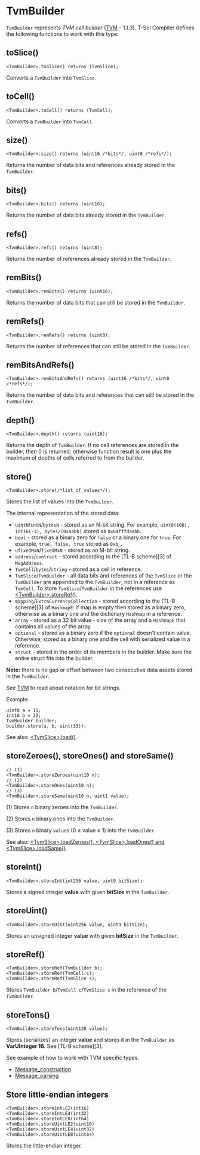 # TvmBuilder

`TvmBuilder` represents _TVM cell builder_ ([TVM](https://broxus.gitbook.io/threaded-virtual-machine/) - 1.1.3). T-Sol Compiler defines the following functions to work with this type:

## toSlice()

```solidity
<TvmBuilder>.toSlice() returns (TvmSlice);
```

Converts a `TvmBuilder` into `TvmSlice`.

## toCell()

```solidity
<TvmBuilder>.toCell() returns (TvmCell);
```

Converts a `TvmBuilder` into `TvmCell`.

## size()

```solidity
<TvmBuilder>.size() returns (uint16 /*bits*/, uint8 /*refs*/);
```

Returns the number of data bits and references already stored in the `TvmBuilder`.

## bits()

```solidity
<TvmBuilder>.bits() returns (uint16);
```

Returns the number of data bits already stored in the `TvmBuilder`.

## refs()

```solidity
<TvmBuilder>.refs() returns (uint8);
```

Returns the number of references already stored in the `TvmBuilder`.

## remBits()

```solidity
<TvmBuilder>.remBits() returns (uint16);
```

Returns the number of data bits that can still be stored in the `TvmBuilder`.

## remRefs()

```solidity
<TvmBuilder>.remRefs() returns (uint8);
```

Returns the number of references that can still be stored in the `TvmBuilder`.

## remBitsAndRefs()

```solidity
<TvmBuilder>.remBitsAndRefs() returns (uint16 /*bits*/, uint8 /*refs*/);
```

Returns the number of data bits and references that can still be stored in the `TvmBuilder`.

## depth()

```solidity
<TvmBuilder>.depth() returns (uint16);
```

Returns the depth of `TvmBuilder`. If no cell references are stored in the builder, then 0 is returned; otherwise function result is one plus the maximum of depths of cells referred to from the builder.

## store()

```solidity
<TvmBuilder>.store(/*list_of_values*/);
```

Stores the list of values into the `TvmBuilder`.

The internal representation of the stored data:

* `uintN`/`intN`/`bytesN` - stored as an N-bit string. For example, `uint8(100), int16(-3), bytes2(0xaabb)` stored as `0x64fffdaabb`.
* `bool` - stored as a binary zero for `false` or a binary one for `true`. For example, `true, false, true` stored as `0xb_`.
* `ufixedMxN`/`fixedMxN` - stored as an M-bit string.
* `address`/`contract` - stored according to the \[TL-B scheme]\[3] of `MsgAddress`.
* `TvmCell`/`bytes`/`string` - stored as a cell in reference.
* `TvmSlice`/`TvmBuilder` - all data bits and references of the `TvmSlice` or the `TvmBuilder` are appended to the `TvmBuilder`, not in a reference as `TvmCell`. To store `TvmSlice`/`TvmBuilder` in the references use [\<TvmBuilder>.storeRef()](tvmbuilder.md#tvmbuilderstoreref).
* `mapping`/`ExtraCurrencyCollection` - stored according to the \[TL-B scheme]\[3] of `HashmapE`: if map is empty then stored as a binary zero, otherwise as a binary one and the dictionary `Hashmap` in a reference.
* `array` - stored as a 32 bit value - size of the array and a `HashmapE` that contains all values of the array.
* `optional` - stored as a binary zero if the `optional` doesn't contain value. Otherwise, stored as a binary one and the cell with serialized value in a reference.
* `struct` - stored in the order of its members in the builder. Make sure the entire struct fits into the builder.

**Note:** there is no gap or offset between two consecutive data assets stored in the `TvmBuilder`.

See [TVM](https://broxus.gitbook.io/threaded-virtual-machine/) to read about notation for bit strings.

Example:

```solidity
uint8 a = 11;
int16 b = 22;
TvmBuilder builder;
builder.store(a, b, uint(33));
```

See also: [\<TvmSlice>.load()](tvmbuilder.md#tvmsliceload).

## storeZeroes(), storeOnes() and storeSame()

```solidity
// (1)
<TvmBuilder>.storeZeroes(uint10 n);
// (2)
<TvmBuilder>.storeOnes(uint10 n);
// (3)
<TvmBuilder>.storeSame(uint10 n, uint1 value);
```

(1) Stores `n` binary zeroes into the `TvmBuilder`.

(2) Stores `n` binary ones into the `TvmBuilder`.

(3) Stores `n` binary `value`s (0 ≤ value ≤ 1) into the `TvmBuilder`.

See also: [\<TvmSlice>.loadZeroes(), \<TvmSlice>.loadOnes() and \<TvmSlice>.loadSame()](tvmbuilder.md#tvmsliceloadzeroes-tvmsliceloadones-and-tvmsliceloadsame).

## storeInt()

```solidity
<TvmBuilder>.storeInt(int256 value, uint9 bitSize);
```

Stores a signed integer **value** with given **bitSize** in the `TvmBuilder`.

## storeUint()

```solidity
<TvmBuilder>.storeUint(uint256 value, uint9 bitSize);
```

Stores an unsigned integer **value** with given **bitSize** in the `TvmBuilder`.

## storeRef()

```solidity
<TvmBuilder>.storeRef(TvmBuilder b);
<TvmBuilder>.storeRef(TvmCell c);
<TvmBuilder>.storeRef(TvmSlice s);
```

Stores `TvmBuilder b`/`TvmCell c`/`TvmSlice s` in the reference of the `TvmBuilder`.

## storeTons()

```solidity
<TvmBuilder>.storeTons(uint128 value);
```

Stores (serializes) an integer **value** and stores it in the `TvmBuilder` as **VarUInteger 16**. See \[TL-B scheme]\[3].

See example of how to work with TVM specific types:

* [Message\_construction](https://github.com/tonlabs/samples/blob/master/solidity/15\_MessageSender.sol)
* [Message\_parsing](https://github.com/tonlabs/samples/blob/master/solidity/15\_MessageReceiver.sol)

## Store little-endian integers

```solidity
<TvmBuilder>.storeIntLE2(int16)
<TvmBuilder>.storeIntLE4(int32)
<TvmBuilder>.storeIntLE8(int64)
<TvmBuilder>.storeUintLE2(uint16)
<TvmBuilder>.storeUintLE4(uint32)
<TvmBuilder>.storeUintLE8(uint64)
```

Stores the little-endian integer.
